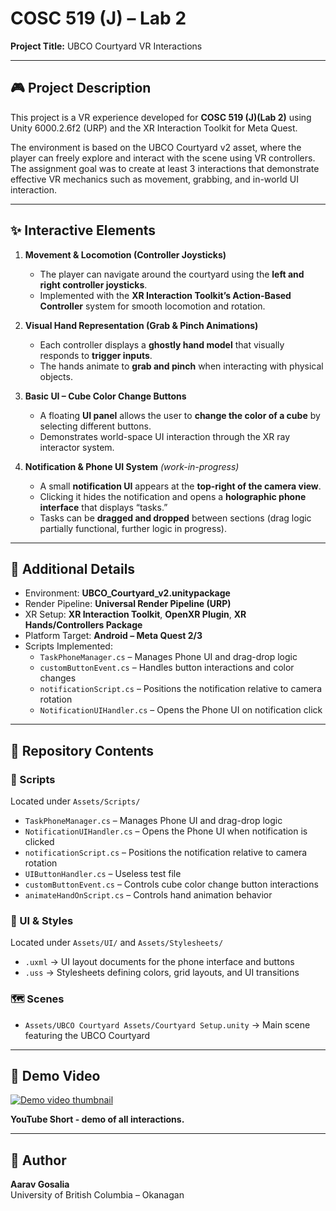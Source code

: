 # COSC 519 (J) – Lab 2
**Project Title:** UBCO Courtyard VR Interactions

---

## 🎮 Project Description 
This project is a VR experience developed for **COSC 519 (J)(Lab 2)** using Unity 6000.2.6f2 (URP) and the XR Interaction Toolkit for Meta Quest.

The environment is based on the UBCO Courtyard v2 asset, where the player can freely explore and interact with the scene using VR controllers.
The assignment goal was to create at least 3 interactions that demonstrate effective VR mechanics such as movement, grabbing, and in-world UI interaction.

---

## ✨ Interactive Elements  

1. **Movement & Locomotion (Controller Joysticks)**  
   - The player can navigate around the courtyard using the **left and right controller joysticks**.  
   - Implemented with the **XR Interaction Toolkit’s Action-Based Controller** system for smooth locomotion and rotation.  

2. **Visual Hand Representation (Grab & Pinch Animations)**  
   - Each controller displays a **ghostly hand model** that visually responds to **trigger inputs**.  
   - The hands animate to **grab and pinch** when interacting with physical objects.  

3. **Basic UI – Cube Color Change Buttons**  
   - A floating **UI panel** allows the user to **change the color of a cube** by selecting different buttons.  
   - Demonstrates world-space UI interaction through the XR ray interactor system.  

4. **Notification & Phone UI System** *(work-in-progress)*  
   - A small **notification UI** appears at the **top-right of the camera view**.  
   - Clicking it hides the notification and opens a **holographic phone interface** that displays “tasks.”  
   - Tasks can be **dragged and dropped** between sections (drag logic partially functional, further logic in progress).  

---

## 🔹 Additional Details  
- Environment: **UBCO_Courtyard_v2.unitypackage**  
- Render Pipeline: **Universal Render Pipeline (URP)**  
- XR Setup: **XR Interaction Toolkit**, **OpenXR Plugin**, **XR Hands/Controllers Package**  
- Platform Target: **Android – Meta Quest 2/3**  
- Scripts Implemented:  
  - `TaskPhoneManager.cs` – Manages Phone UI and drag-drop logic  
  - `customButtonEvent.cs` – Handles button interactions and color changes  
  - `notificationScript.cs` – Positions the notification relative to camera rotation  
  - `NotificationUIHandler.cs` – Opens the Phone UI on notification click  

---

## 📂 Repository Contents  
### 📁 Scripts  
Located under `Assets/Scripts/`  
- `TaskPhoneManager.cs` – Manages Phone UI and drag-drop logic  
- `NotificationUIHandler.cs` – Opens the Phone UI when notification is clicked  
- `notificationScript.cs` – Positions the notification relative to camera rotation  
- `UIButtonHandler.cs` – Useless test file
- `customButtonEvent.cs` – Controls cube color change button interactions  
- `animateHandOnScript.cs` – Controls hand animation behavior  

### 🧭 UI & Styles  
Located under `Assets/UI/` and `Assets/Stylesheets/`  
- `.uxml` → UI layout documents for the phone interface and buttons  
- `.uss` → Stylesheets defining colors, grid layouts, and UI transitions  

### 🗺 Scenes
- `Assets/UBCO Courtyard Assets/Courtyard Setup.unity` → Main scene featuring the UBCO Courtyard  

---

## 🎥 Demo Video
<a href="https://www.youtube.com/shorts/CaXHpj8y2Ik" target="_blank">
  <img src="https://img.youtube.com/vi/CaXHpj8y2Ik/hqdefault.jpg" alt="Demo video thumbnail" />
</a> 

**YouTube Short - demo of all interactions.**

---

## 👤 Author  
**Aarav Gosalia**  
University of British Columbia – Okanagan  

